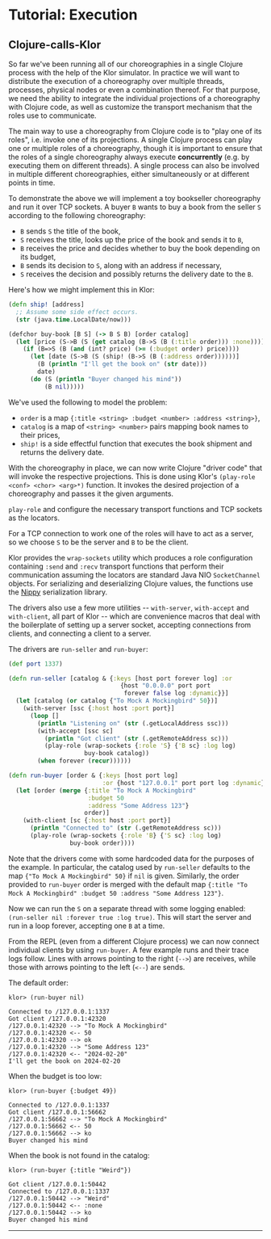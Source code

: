 # Tutorial: Execution

## Clojure-calls-Klor

So far we've been running all of our choreographies in a single Clojure process with the help of the Klor simulator.
In practice we will want to distribute the execution of a choreography over multiple threads, processes, physical nodes or even a combination thereof.
For that purpose, we need the ability to integrate the individual projections of a choreography with Clojure code, as well as customize the transport mechanism that the roles use to communicate.

The main way to use a choreography from Clojure code is to "play one of its roles", i.e. invoke one of its projections.
A single Clojure process can play one or multiple roles of a choreography, though it is important to ensure that the roles of a single choreography always execute **concurrently** (e.g. by executing them on different threads).
A single process can also be involved in multiple different choreographies, either simultaneously or at different points in time.

To demonstrate the above we will implement a toy bookseller choreography and run it over TCP sockets.
A buyer `B` wants to buy a book from the seller `S` according to the following choreography:

- `B` sends `S` the title of the book,
- `S` receives the title, looks up the price of the book and sends it to `B`,
- `B` receives the price and decides whether to buy the book depending on its budget,
- `B` sends its decision to `S`, along with an address if necessary,
- `S` receives the decision and possibly returns the delivery date to the `B`.

Here's how we might implement this in Klor:

```clojure
(defn ship! [address]
  ;; Assume some side effect occurs.
  (str (java.time.LocalDate/now)))

(defchor buy-book [B S] (-> B S B) [order catalog]
  (let [price (S->B (S (get catalog (B->S (B (:title order))) :none)))]
    (if (B=>S (B (and (int? price) (>= (:budget order) price))))
      (let [date (S->B (S (ship! (B->S (B (:address order))))))]
        (B (println "I'll get the book on" (str date)))
        date)
      (do (S (println "Buyer changed his mind"))
          (B nil)))))
```

We've used the following to model the problem:

- `order` is a map `{:title <string> :budget <number> :address <string>}`,
- `catalog` is a map of `<string> <number>` pairs mapping book names to their prices,
- `ship!` is a side effectful function that executes the book shipment and returns the delivery date.

With the choreography in place, we can now write Clojure "driver code" that will invoke the respective projections.
This is done using Klor's `(play-role <conf> <chor> <arg>*)` function.
It invokes the desired projection of a choreography and passes it the given arguments.

`play-role` and configure the necessary transport functions and TCP sockets as the locators.

For a TCP connection to work one of the roles will have to act as a server, so we choose `S` to be the server and `B` to be the client.

Klor provides the `wrap-sockets` utility which produces a role configuration containing `:send` and `:recv` transport functions that perform their communication assuming the locators are standard Java NIO `SocketChannel` objects.
For serializing and deserializing Clojure values, the functions use the [Nippy](https://github.com/taoensso/nippy) serialization library.

The drivers also use a few more utilities -- `with-server`, `with-accept` and `with-client`, all part of Klor -- which are convenience macros that deal with the boilerplate of setting up a server socket, accepting connections from clients, and connecting a client to a server.

The drivers are `run-seller` and `run-buyer`:

```clojure
(def port 1337)

(defn run-seller [catalog & {:keys [host port forever log] :or
                               {host "0.0.0.0" port port
                                forever false log :dynamic}}]
  (let [catalog (or catalog {"To Mock A Mockingbird" 50})]
    (with-server [ssc {:host host :port port}]
      (loop []
        (println "Listening on" (str (.getLocalAddress ssc)))
        (with-accept [ssc sc]
          (println "Got client" (str (.getRemoteAddress sc)))
          (play-role (wrap-sockets {:role 'S} {'B sc} :log log)
                     buy-book catalog))
        (when forever (recur))))))

(defn run-buyer [order & {:keys [host port log]
                          :or {host "127.0.0.1" port port log :dynamic}}]
  (let [order (merge {:title "To Mock A Mockingbird"
                      :budget 50
                      :address "Some Address 123"}
                     order)]
    (with-client [sc {:host host :port port}]
      (println "Connected to" (str (.getRemoteAddress sc)))
      (play-role (wrap-sockets {:role 'B} {'S sc} :log log)
                 buy-book order))))
```

Note that the drivers come with some hardcoded data for the purposes of the example.
In particular, the catalog used by `run-seller` defaults to the map `{"To Mock A Mockingbird" 50}` if `nil` is given.
Similarly, the order provided to `run-buyer` order is merged with the default map `{:title "To Mock A Mockingbird" :budget 50 :address "Some Address 123"}`.

Now we can run the `S` on a separate thread with some logging enabled: `(run-seller nil :forever true :log true)`.
This will start the server and run in a loop forever, accepting one `B` at a time.

From the REPL (even from a different Clojure process) we can now connect individual clients by using `run-buyer`.
A few example runs and their trace logs follow.
Lines with arrows pointing to the right (`-->`) are receives, while those with arrows pointing to the left (`<--`) are sends.

The default order:

```
klor> (run-buyer nil)

Connected to /127.0.0.1:1337
Got client /127.0.0.1:42320
/127.0.0.1:42320 --> "To Mock A Mockingbird"
/127.0.0.1:42320 <-- 50
/127.0.0.1:42320 --> ok
/127.0.0.1:42320 --> "Some Address 123"
/127.0.0.1:42320 <-- "2024-02-20"
I'll get the book on 2024-02-20
```

When the budget is too low:

```
klor> (run-buyer {:budget 49})

Connected to /127.0.0.1:1337
Got client /127.0.0.1:56662
/127.0.0.1:56662 --> "To Mock A Mockingbird"
/127.0.0.1:56662 <-- 50
/127.0.0.1:56662 --> ko
Buyer changed his mind
```

When the book is not found in the catalog:

```
klor> (run-buyer {:title "Weird"})

Got client /127.0.0.1:50442
Connected to /127.0.0.1:1337
/127.0.0.1:50442 --> "Weird"
/127.0.0.1:50442 <-- :none
/127.0.0.1:50442 --> ko
Buyer changed his mind
```

---
